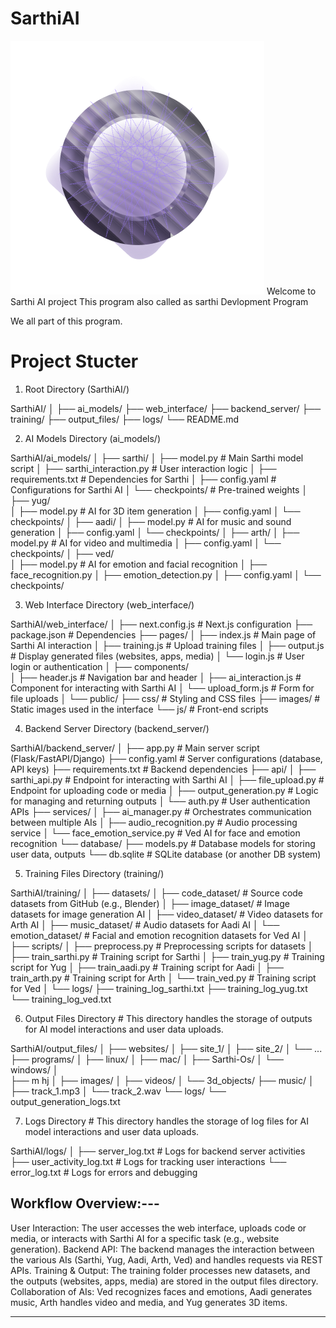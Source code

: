 # SarthiAI
![alt text](pixel@2x.png)
Welcome to Sarthi AI project This program also called as sarthi Devlopment Program

We all part of this program. 



# Project Stucter
1. Root Directory (SarthiAI/)

SarthiAI/
│
├── ai_models/
├── web_interface/
├── backend_server/
├── training/
├── output_files/
├── logs/
└── README.md

2. AI Models Directory (ai_models/)


SarthiAI/ai_models/
│
├── sarthi/
│   ├── model.py              # Main Sarthi model script
│   ├── sarthi_interaction.py # User interaction logic
│   ├── requirements.txt      # Dependencies for Sarthi
│   ├── config.yaml           # Configurations for Sarthi AI
│   └── checkpoints/          # Pre-trained weights
│
├── yug/                     
│   ├── model.py              # AI for 3D item generation
│   ├── config.yaml
│   └── checkpoints/
│
├── aadi/
│   ├── model.py              # AI for music and sound generation
│   ├── config.yaml
│   └── checkpoints/
│
├── arth/
│   ├── model.py              # AI for video and multimedia
│   ├── config.yaml
│   └── checkpoints/
│
├── ved/                      
│   ├── model.py              # AI for emotion and facial recognition
│   ├── face_recognition.py
│   ├── emotion_detection.py
│   ├── config.yaml
│   └── checkpoints/




3. Web Interface Directory (web_interface/)

SarthiAI/web_interface/
│
├── next.config.js            # Next.js configuration
├── package.json              # Dependencies
├── pages/
│   ├── index.js              # Main page of Sarthi AI interaction
│   ├── training.js           # Upload training files
│   ├── output.js             # Display generated files (websites, apps, media)
│   └── login.js              # User login or authentication
│
├── components/               
│   ├── header.js             # Navigation bar and header
│   ├── ai_interaction.js      # Component for interacting with Sarthi AI
│   └── upload_form.js        # Form for file uploads
│
└── public/
    ├── css/                  # Styling and CSS files
    ├── images/               # Static images used in the interface
    └── js/                   # Front-end scripts



4. Backend Server Directory (backend_server/)

SarthiAI/backend_server/
│
├── app.py                    # Main server script (Flask/FastAPI/Django)
├── config.yaml               # Server configurations (database, API keys)
├── requirements.txt          # Backend dependencies
├── api/
│   ├── sarthi_api.py         # Endpoint for interacting with Sarthi AI
│   ├── file_upload.py        # Endpoint for uploading code or media
│   ├── output_generation.py  # Logic for managing and returning outputs
│   └── auth.py               # User authentication APIs
├── services/
│   ├── ai_manager.py         # Orchestrates communication between multiple AIs
│   ├── audio_recognition.py  # Audio processing service
│   └── face_emotion_service.py # Ved AI for face and emotion recognition
└── database/
    ├── models.py             # Database models for storing user data, outputs
    └── db.sqlite             # SQLite database (or another DB system)




5. Training Files Directory (training/)

SarthiAI/training/
│
├── datasets/
│   ├── code_dataset/         # Source code datasets from GitHub (e.g., Blender)
│   ├── image_dataset/        # Image datasets for image generation AI
│   ├── video_dataset/        # Video datasets for Arth AI
│   ├── music_dataset/        # Audio datasets for Aadi AI
│   └── emotion_dataset/      # Facial and emotion recognition datasets for Ved AI
│
├── scripts/
│   ├── preprocess.py         # Preprocessing scripts for datasets
│   ├── train_sarthi.py       # Training script for Sarthi
│   ├── train_yug.py          # Training script for Yug
│   ├── train_aadi.py         # Training script for Aadi
│   ├── train_arth.py         # Training script for Arth
│   └── train_ved.py          # Training script for Ved
│
└── logs/
    ├── training_log_sarthi.txt
    ├── training_log_yug.txt
    └── training_log_ved.txt


6. Output Files Directory    # This directory handles the storage of outputs for AI model interactions and user data uploads.

SarthiAI/output_files/
│
├── websites/
│   ├── site_1/
│   ├── site_2/
│   └── ...
├── programs/
│   ├── linux/
│   ├── mac/
│   ├── Sarthi-Os/
│   └── windows/
│   
├── m hj
│   ├── images/
│   ├── videos/
│   └── 3d_objects/
├── music/
│   ├── track_1.mp3
│   └── track_2.wav
└── logs/
    └── output_generation_logs.txt




7. Logs Directory     # This directory handles the storage of log files for AI model interactions and user data uploads.


SarthiAI/logs/
│
├── server_log.txt            # Logs for backend server activities
├── user_activity_log.txt     # Logs for tracking user interactions
└── error_log.txt             # Logs for errors and debugging


Workflow Overview:---
---------------------------------
User Interaction: The user accesses the web interface, uploads code or media, or interacts with Sarthi AI for a specific task (e.g., website generation).
Backend API: The backend manages the interaction between the various AIs (Sarthi, Yug, Aadi, Arth, Ved) and handles requests via REST APIs.
Training & Output: The training folder processes new datasets, and the outputs (websites, apps, media) are stored in the output files directory.
Collaboration of AIs: Ved recognizes faces and emotions, Aadi generates music, Arth handles video and media, and Yug generates 3D items.

------------------------------------- 
